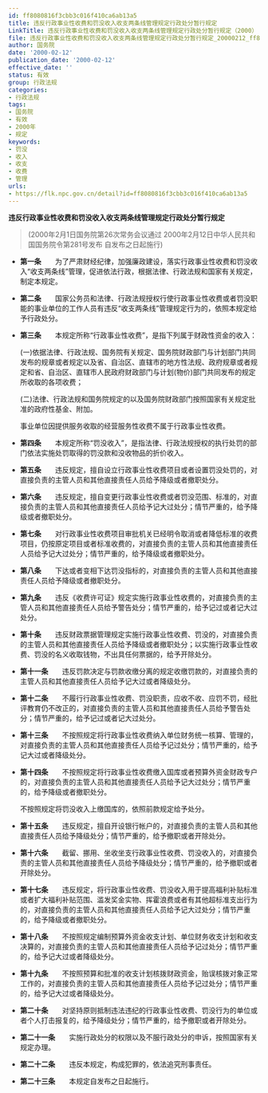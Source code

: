 ```yaml
---
id: ff8080816f3cbb3c016f410ca6ab13a5
title: 违反行政事业性收费和罚没收入收支两条线管理规定行政处分暂行规定
LinkTitle: 违反行政事业性收费和罚没收入收支两条线管理规定行政处分暂行规定（2000）
file: 违反行政事业性收费和罚没收入收支两条线管理规定行政处分暂行规定_20000212_ff8080816f3cbb3c016f410ca6ab13a5.docx
author: 国务院
date: '2000-02-12'
publication_date: '2000-02-12'
effective_date: ''
status: 有效
group: 行政法规
categories:
- 行政法规
tags:
- 国务院
- 有效
- 2000年
- 规定
keywords:
- 罚没
- 收入
- 收支
- 收费
- 管理
urls:
- https://flk.npc.gov.cn/detail?id=ff8080816f3cbb3c016f410ca6ab13a5
---
```


**违反行政事业性收费和罚没收入收支两条线管理规定行政处分暂行规定**

> (2000年2月1日国务院第26次常务会议通过 2000年2月12日中华人民共和国国务院令第281号发布 自发布之日起施行)

- **第一条**　　为了严肃财经纪律，加强廉政建设，落实行政事业性收费和罚没收入“收支两条线”管理，促进依法行政，根据法律、行政法规和国家有关规定，制定本规定。

- **第二条**　　国家公务员和法律、行政法规授权行使行政事业性收费或者罚没职能的事业单位的工作人员有违反“收支两条线”管理规定行为的，依照本规定给予行政处分。

- **第三条**　　本规定所称“行政事业性收费”，是指下列属于财政性资金的收入：

  (一)依据法律、行政法规、国务院有关规定、国务院财政部门与计划部门共同发布的规章或者规定以及省、自治区、直辖市的地方性法规、政府规章或者规定和省、自治区、直辖市人民政府财政部门与计划(物价)部门共同发布的规定所收取的各项收费；

  (二)法律、行政法规和国务院规定的以及国务院财政部门按照国家有关规定批准的政府性基金、附加。

  事业单位因提供服务收取的经营服务性收费不属于行政事业性收费。

- **第四条**　　本规定所称“罚没收入”，是指法律、行政法规授权的执行处罚的部门依法实施处罚取得的罚没款和没收物品的折价收入。

- **第五条**　　违反规定，擅自设立行政事业性收费项目或者设置罚没处罚的，对直接负责的主管人员和其他直接责任人员给予降级或者撤职处分。

- **第六条**　　违反规定，擅自变更行政事业性收费或者罚没范围、标准的，对直接负责的主管人员和其他直接责任人员给予记大过处分；情节严重的，给予降级或者撤职处分。

- **第七条**　　对行政事业性收费项目审批机关已经明令取消或者降低标准的收费项目，仍按原定项目或者标准收费的，对直接负责的主管人员和其他直接责任人员给予记大过处分；情节严重的，给予降级或者撤职处分。

- **第八条**　　下达或者变相下达罚没指标的，对直接负责的主管人员和其他直接责任人员给予降级或者撤职处分。

- **第九条**　　违反《收费许可证》规定实施行政事业性收费的，对直接负责的主管人员和其他直接责任人员给予警告处分；情节严重的，给予记过或者记大过处分。

- **第十条**　　违反财政票据管理规定实施行政事业性收费、罚没的，对直接负责的主管人员和其他直接责任人员给予降级或者撤职处分；以实施行政事业性收费、罚没的名义收取钱物，不出具任何票据的，给予开除处分。

- **第十一条**　　违反罚款决定与罚款收缴分离的规定收缴罚款的，对直接负责的主管人员和其他直接责任人员给予记大过或者降级处分。

- **第十二条**　　不履行行政事业性收费、罚没职责，应收不收、应罚不罚，经批评教育仍不改正的，对直接负责的主管人员和其他直接责任人员给予警告处分；情节严重的，给予记过或者记大过处分。

- **第十三条**　　不按照规定将行政事业性收费纳入单位财务统一核算、管理的，对直接负责的主管人员和其他直接责任人员给予记过处分；情节严重的，给予记大过或者降级处分。

- **第十四条**　　不按照规定将行政事业性收费缴入国库或者预算外资金财政专户的，对直接负责的主管人员和其他直接责任人员给予记大过处分；情节严重的，给予降级或者撤职处分。

  不按照规定将罚没收入上缴国库的，依照前款规定给予处分。

- **第十五条**　　违反规定，擅自开设银行帐户的，对直接负责的主管人员和其他直接责任人员给予降级处分；情节严重的，给予撤职或者开除处分。

- **第十六条**　　截留、挪用、坐收坐支行政事业性收费、罚没收入的，对直接负责的主管人员和其他直接责任人员给予降级处分；情节严重的，给予撤职或者开除处分。

- **第十七条**　　违反规定，将行政事业性收费、罚没收入用于提高福利补贴标准或者扩大福利补贴范围、滥发奖金实物、挥霍浪费或者有其他超标准支出行为的，对直接负责的主管人员和其他直接责任人员给予记大过处分；情节严重的，给予降级或者撤职处分。

- **第十八条**　　不按照规定编制预算外资金收支计划、单位财务收支计划和收支决算的，对直接负责的主管人员和其他直接责任人员给予记过处分；情节严重的，给予记大过或者降级处分。

- **第十九条**　　不按照预算和批准的收支计划核拨财政资金，贻误核拨对象正常工作的，对直接负责的主管人员和其他直接责任人员给予记过处分；情节严重的，给予记大过或者降级处分。

- **第二十条**　　对坚持原则抵制违法违纪的行政事业性收费、罚没行为的单位或者个人打击报复的，给予降级处分；情节严重的，给予撤职或者开除处分。

- **第二十一条**　　实施行政处分的权限以及不服行政处分的申诉，按照国家有关规定办理。

- **第二十二条**　　违反本规定，构成犯罪的，依法追究刑事责任。

- **第二十三条**　　本规定自发布之日起施行。
